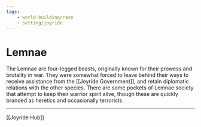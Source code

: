 ```yaml
---
tags:
    - world-building/race 
    - setting/joyride
---
```

# Lemnae

The Lemnae are four-legged beasts, originally known for their prowess and brutality in war. They were somewhat forced to leave behind their ways to receive assistance from the [[Joyride Government]], and retain diplomatic relations with the other species. There are some pockets of Lemnae society that attempt to keep their warrior spirit alive, though these are quickly branded as heretics and occasionally terrorists.

---
[[Joyride Hub]]
